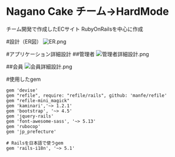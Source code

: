 # Nagano Cake チーム→HardMode
チーム開発で作成したECサイト RubyOnRailsを中心に作成

#設計（ER図）
![ER.png](https://qiita-image-store.s3.ap-northeast-1.amazonaws.com/0/1514036/fa2c4ea6-7a2e-9822-5b2a-5cec5827aeb5.png)

#アプリケーション詳細設計
##管理者
![管理者詳細設計.png](https://qiita-image-store.s3.ap-northeast-1.amazonaws.com/0/1514036/bdbc2f28-2c4d-58ba-11a3-51467551fe64.png)

##会員
![会員詳細設計.png](https://qiita-image-store.s3.ap-northeast-1.amazonaws.com/0/1514036/ea95cdd4-0d35-a8ba-b8c2-e8cf889d392e.png)


#使用したgem

```
gem 'devise'
gem "refile", require: "refile/rails", github: 'manfe/refile'
gem "refile-mini_magick"
gem 'kaminari','~> 1.2.1'
gem 'bootstrap', '~> 4.5'
gem 'jquery-rails'
gem 'font-awesome-sass', '~> 5.13'
gem 'rubocop'
gem 'jp_prefecture'

# Railsを日本語で使うgem
gem 'rails-i18n', '~> 5.1'

```